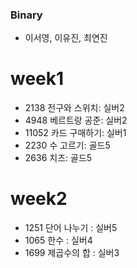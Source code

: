 ### Binary
- 이서영, 이유진, 최연진

# week1
- 2138 전구와 스위치: 실버2
- 4948 베르트랑 공준: 실버2
- 11052 카드 구매하기: 실버1
- 2230 수 고르기: 골드5
- 2636 치즈: 골드5

# week2
- 1251 단어 나누기 : 실버5
- 1065 한수 : 실버4
- 1699 제곱수의 합 : 실버3
